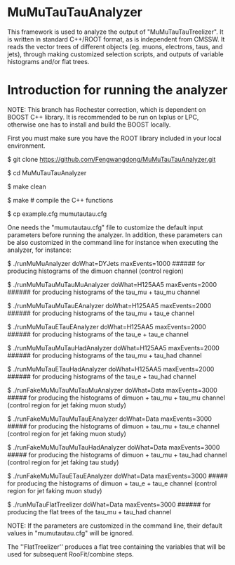 # MuMuTauTauAnalyzer

This framework is used to analyze the output of "MuMuTauTauTreelizer". It is written in standard C++/ROOT format, as is independent from CMSSW. 
It reads the vector trees of different objects (eg. muons, electrons, taus, and jets), through making customized selection scripts, and outputs 
of variable histograms and/or flat trees.

# Introduction for running the analyzer
NOTE: This branch has Rochester correction, which is dependent on BOOST C++ library. It is recommended to be run on lxplus or LPC, otherwise one has 
to install and build the BOOST locally.

First you must make sure you have the ROOT library included in your local environment. 

$ git clone https://github.com/Fengwangdong/MuMuTauTauAnalyzer.git

$ cd MuMuTauTauAnalyzer

$ make clean

$ make # compile the C++ functions

$ cp example.cfg mumutautau.cfg

One needs the "mumutautau.cfg" file to customize the default input parameters before running the analyzer. In addition, these parameters can be 
also customized in the command line for instance when executing the analyzer, for instance:

$ ./runMuMuAnalyzer doWhat=DYJets maxEvents=1000 ###### for producing histograms of the dimuon channel (control region)

$ ./runMuMuTauMuTauMuAnalyzer doWhat=H125AA5 maxEvents=2000 ###### for producing histograms of the tau_mu + tau_mu channel

$ ./runMuMuTauMuTauEAnalyzer doWhat=H125AA5 maxEvents=2000 ###### for producing histograms of the tau_mu + tau_e channel

$ ./runMuMuTauETauEAnalyzer doWhat=H125AA5 maxEvents=2000 ###### for producing histograms of the tau_e + tau_e channel

$ ./runMuMuTauMuTauHadAnalyzer doWhat=H125AA5 maxEvents=2000 ###### for producing histograms of the tau_mu + tau_had channel

$ ./runMuMuTauETauHadAnalyzer doWhat=H125AA5 maxEvents=2000 ###### for producing histograms of the tau_e + tau_had channel

$ ./runFakeMuMuTauMuTauMuAnalyzer doWhat=Data maxEvents=3000 ##### for producing the histograms of dimuon + tau_mu + tau_mu channel (control region for jet faking muon study) 

$ ./runFakeMuMuTauMuTauEAnalyzer doWhat=Data maxEvents=3000 ##### for producing the histograms of dimuon + tau_mu + tau_e channel (control region for jet faking muon study) 

$ ./runFakeMuMuTauMuTauHadAnalyzer doWhat=Data maxEvents=3000 ##### for producing the histograms of dimuon + tau_mu + tau_had channel (control region for jet faking tau study) 

$ ./runFakeMuMuTauETauEAnalyzer doWhat=Data maxEvents=3000 ##### for producing the histograms of dimuon + tau_e + tau_e channel (control region for jet faking muon study) 

$ ./runMuTauFlatTreelizer doWhat=Data maxEvents=3000 ###### for producing the flat trees of the tau_mu + tau_had channel

NOTE: If the parameters are customized in the command line, their default values in "mumutautau.cfg" will be ignored.

The ''FlatTreelizer'' produces a flat tree containing the variables that will be used for subsequent RooFit/combine steps.
